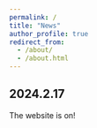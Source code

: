 ```yaml
---
permalink: /
title: "News"
author_profile: true
redirect_from: 
  - /about/
  - /about.html
---
```


2024.2.17
------
The website is on!

